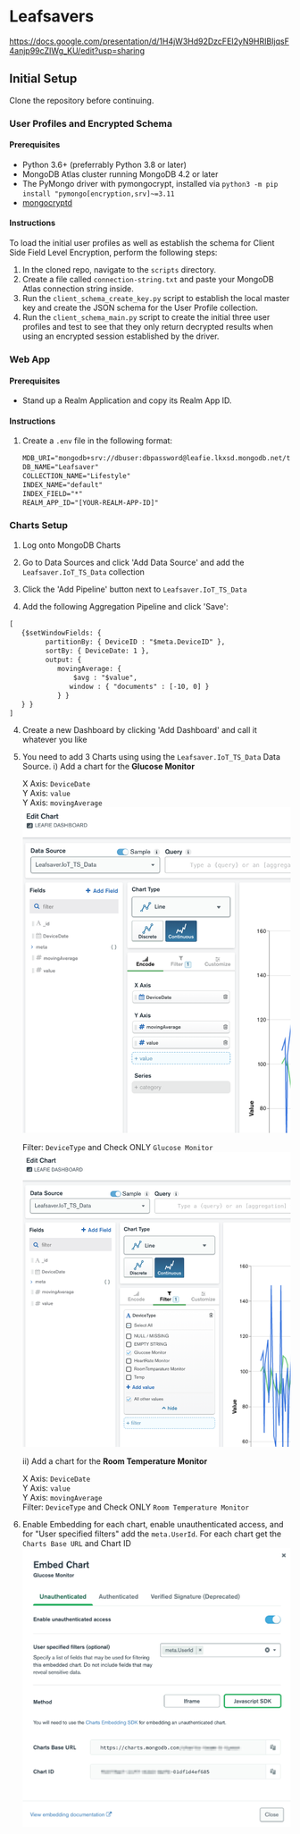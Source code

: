 # Leafsavers

https://docs.google.com/presentation/d/1H4jW3Hd92DzcFEI2yN9HRIBIjqsF4anjp99cZIWg_KU/edit?usp=sharing

## Initial Setup

Clone the repository before continuing. 

### User Profiles and Encrypted Schema

#### Prerequisites
* Python 3.6+ (preferrably Python 3.8 or later)
* MongoDB Atlas cluster running MongoDB 4.2 or later
* The PyMongo driver with pymongocrypt, installed via `python3 -m pip install "pymongo[encryption,srv]~=3.11`
* [mongocryptd](https://docs.mongodb.com/manual/reference/security-client-side-encryption-appendix/#mongocryptd-installation)

#### Instructions
To load the initial user profiles as well as establish the schema for Client Side Field Level Encryption, perform the following steps:

1. In the cloned repo, navigate to the `scripts` directory.
2. Create a file called `connection-string.txt` and paste your MongoDB Atlas connection string inside. 
3. Run the `client_schema_create_key.py` script to establish the local master key and create the JSON schema for the User Profile collection.
4. Run the `client_schema_main.py` script to create the initial three user profiles and test to see that they only return decrypted results when using an encrypted session established by the driver.


### Web App

#### Prerequisites
* Stand up a Realm Application and copy its Realm App ID. 

#### Instructions
1. Create a `.env` file in the following format:

    ```
    MDB_URI="mongodb+srv://dbuser:dbpassword@leafie.lkxsd.mongodb.net/test"
    DB_NAME="Leafsaver"
    COLLECTION_NAME="Lifestyle"
    INDEX_NAME="default"
    INDEX_FIELD="*"
    REALM_APP_ID="[YOUR-REALM-APP-ID]"
    ```

### Charts Setup

1. Log onto MongoDB Charts

2. Go to Data Sources and click 'Add Data Source' and add the `Leafsaver.IoT_TS_Data` collection

3. Click the 'Add Pipeline' button next to `Leafsaver.IoT_TS_Data`

4. Add the following Aggregation Pipeline and click 'Save':
```
[
   {$setWindowFields: {
         partitionBy: { DeviceID : "$meta.DeviceID" },
         sortBy: { DeviceDate: 1 },
         output: {
            movingAverage: {
                $avg : "$value",
               window : { "documents" : [-10, 0] }
            } } 
   } }
]
```

4. Create a new Dashboard by clicking 'Add Dashboard' and call it whatever you like

5. You need to add 3 Charts using using the `Leafsaver.IoT_TS_Data` Data Source.
   i) Add a chart for the <strong>Glucose Monitor</strong>

   X Axis: `DeviceDate`<br>
   Y Axis: `value`<br>
   Y Axis: `movingAverage`<br>
   ![chartEncode](img/glucose1.png)

   Filter: `DeviceType` and Check ONLY `Glucose Monitor`
   ![chartFilter](img/glucose2.png)

   ii) Add a chart for the <strong>Room Temperature Monitor</strong>

   X Axis: `DeviceDate`<br>
   Y Axis: `value`<br>
   Y Axis: `movingAverage`<br>
   Filter: `DeviceType` and Check ONLY `Room Temperature Monitor`

6. Enable Embedding for each chart, enable unauthenticated access, and for "User specified filters" add the `meta.UserId`. For each chart get the `Charts Base URL` and Chart ID
 ![chartEmbed](img/chartEmbed.png)


